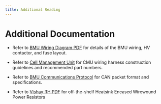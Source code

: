 ```yaml
---
title: Additional Reading
---
```


# Additional Documentation 

*   Refer to [BMU Wiring Diagram PDF](../Wiring_Diagram/pdfs/PHLN67.018v1%20BMU%20Wiring%20Diagram.pdf) for details of the BMU wiring, HV contactor, and fuse layout. 

*   Refer to [Cell Management Unit](../Cell_Management_Unit/index.md) for CMU wiring harness construction guidelines and recommended part numbers. 

*   Refer to [BMU Communications Protocol](../Communications_Protocol/index.md) for CAN packet format and specifications. 

*   Refer to [Vishay RH PDF](https://www.vishay.com/docs/50013/rh.pdf) for off-the-shelf Heatsink Encased Wirewound Power Resistors 
